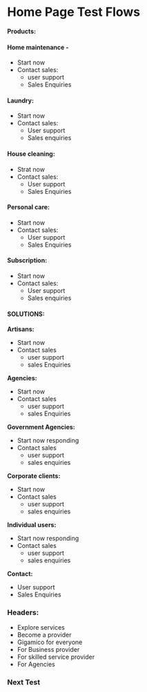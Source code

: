 # Home Page Test Flows
**Products:**
#### Home maintenance -
- Start now
- Contact sales:
  - user support
  - Sales Enquiries
#### Laundry:
  - Start now
  - Contact sales:
    - User support
    - Sales enquiries
#### House cleaning:
  - Strat now
  - Contact sales:
    - User support
    - Sales Enquiries
#### Personal care:
 - Start now
 - Contact sales:
   - User support
   - Sales Enquiries
#### Subscription:
- Start now
- Contact sales:
  - User support
  - Sales enquiries
#### SOLUTIONS:
**Artisans:**
- Start now
- Contact sales
  - user support
  - sales Enquiries
    
**Agencies:**
- Start now
- Contact sales
  - user support
  - sales Enquiries
    
**Government Agencies:**
- Start now responding
- Contact sales
  - user support
  - sales enquiries
  
**Corporate clients:**
- Start now
- Contact sales
  - user support
  - sales enquiries
    
**Individual users:**
- Start now responding
- Contact sales
  - user support
  - sales enquiries
  
**Contact:**
 - User support
 - Sales Enquiries
   
### Headers:
- Explore services
- Become a provider
- Gigamico for everyone
- For Business provider
- For skilled service provider
- For Agencies
### Next Test
